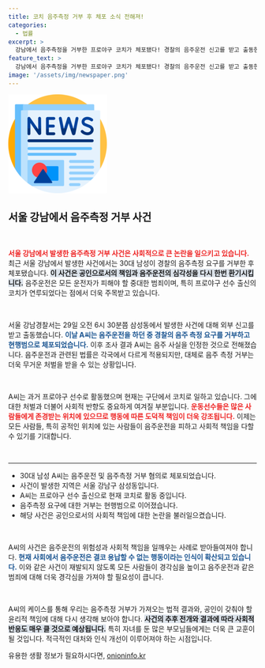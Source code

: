 ```yaml
---
title: 코치 음주측정 거부 후 체포 소식 전해져!
categories:
  - 법률
excerpt: >
  강남에서 음주측정을 거부한 프로야구 코치가 체포됐다! 경찰의 음주운전 신고를 받고 출동한 이들은 현행범으로 A씨를 붙잡았고, 이후 그는 음주 사실을 시인했다. 과연 그의 행동이 야구계에 미칠 영향은?
feature_text: >
  강남에서 음주측정을 거부한 프로야구 코치가 체포됐다! 경찰의 음주운전 신고를 받고 출동한 이들은 현행범으로 A씨를 붙잡았고, 이후 그는 음주 사실을 시인했다. 과연 그의 행동이 야구계에 미칠 영향은?
image: '/assets/img/newspaper.png'
---
```


<p><img src="/assets/img/newspaper.png" alt="kimp 속보" /></p>

<h2 data-ke-size="size26">서울 강남에서 음주측정 거부 사건</h2>

<p data-ke-size="size16">&nbsp;</p>

<p><b><span style="color: #ee2323;">서울 강남에서 발생한 음주측정 거부 사건은 사회적으로 큰 논란을 일으키고 있습니다.</span></b> 최근 서울 강남에서 발생한 사건에서는 30대 남성이 경찰의 음주측정 요구를 거부한 후 체포됐습니다. <b><span style="background-color: #21538527;">이 사건은 공인으로서의 책임과 음주운전의 심각성을 다시 한번 환기시킵니다.</span></b> 음주운전은 모든 운전자가 피해야 할 중대한 범죄이며, 특히 프로야구 선수 출신의 코치가 연루되었다는 점에서 더욱 주목받고 있습니다. </p>

<p data-ke-size="size16">&nbsp;</p>

<p>서울 강남경찰서는 29일 오전 6시 30분쯤 삼성동에서 발생한 사건에 대해 외부 신고를 받고 출동했습니다. <b><span style="color: #1a5490;">이날 A씨는 음주운전을 하던 중 경찰의 음주 측정 요구를 거부하고 현행범으로 체포되었습니다.</span></b> 이후 조사 결과 A씨는 음주 사실을 인정한 것으로 전해졌습니다. 음주운전과 관련된 법률은 각국에서 다르게 적용되지만, 대체로 음주 측정 거부는 더욱 무거운 처벌을 받을 수 있는 상황입니다. </p>

<p data-ke-size="size16">&nbsp;</p>

<p>A씨는 과거 프로야구 선수로 활동했으며 현재는 구단에서 코치로 일하고 있습니다. 그에 대한 처벌과 더불어 사회적 반향도 중요하게 여겨질 부분입니다. <b><span style="color: #ee2323;">운동선수들은 많은 사람들에게 존경받는 위치에 있으므로 행동에 따른 도덕적 책임이 더욱 강조됩니다.</span></b> 이제는 모든 사람들, 특히 공적인 위치에 있는 사람들이 음주운전을 피하고 사회적 책임을 다할 수 있기를 기대합니다. </p>

<p data-ke-size="size16">&nbsp;</p>

<hr>

<ul>
<li>30대 남성 A씨는 음주운전 및 음주측정 거부 혐의로 체포되었습니다.</li>
<li>사건이 발생한 지역은 서울 강남구 삼성동입니다.</li>
<li>A씨는 프로야구 선수 출신으로 현재 코치로 활동 중입니다.</li>
<li>음주측정 요구에 대한 거부는 현행범으로 이어졌습니다.</li>
<li>해당 사건은 공인으로서의 사회적 책임에 대한 논란을 불러일으켰습니다.</li>
</ul>

<p data-ke-size="size16">&nbsp;</p>

<p>A씨의 사건은 음주운전의 위험성과 사회적 책임을 일깨우는 사례로 받아들여져야 합니다. <b><span style="color: #1a5490;">현재 사회에서 음주운전은 결코 용납할 수 없는 행동이라는 인식이 확산되고 있습니다.</span></b> 이와 같은 사건이 재발되지 않도록 모든 사람들이 경각심을 높이고 음주운전과 같은 범죄에 대해 더욱 경각심을 가져야 할 필요성이 큽니다. </p>

<p data-ke-size="size16">&nbsp;</p>

<p>A씨의 케이스를 통해 우리는 음주측정 거부가 가져오는 법적 결과와, 공인이 갖춰야 할 윤리적 책임에 대해 다시 생각해 보아야 합니다. <b><span style="background-color: #21538527;">사건의 추후 전개와 결과에 따라 사회적 반응도 매우 클 것으로 예상됩니다.</span></b> 특히 자녀를 둔 많은 부모님들에게는 더욱 큰 교훈이 될 것입니다. 적극적인 대처와 인식 개선이 이루어져야 하는 시점입니다.</p>
유용한 생활 정보가 필요하시다면, <a href="https://onioninfo.kr" rel="dofollow">onioninfo.kr</a>


